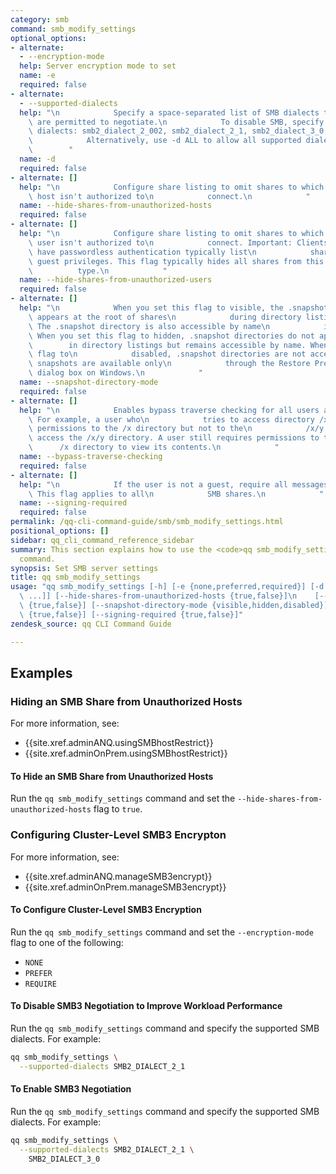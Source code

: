 ```yaml
---
category: smb
command: smb_modify_settings
optional_options:
- alternate:
  - --encryption-mode
  help: Server encryption mode to set
  name: -e
  required: false
- alternate:
  - --supported-dialects
  help: "\n            Specify a space-separated list of SMB dialects that clients\
    \ are permitted to negotiate.\n            To disable SMB, specify -d \"\". Available\
    \ dialects: smb2_dialect_2_002, smb2_dialect_2_1, smb2_dialect_3_0, smb2_dialect_3_11.\n\
    \            Alternatively, use -d ALL to allow all supported dialects.\n    \
    \        "
  name: -d
  required: false
- alternate: []
  help: "\n            Configure share listing to omit shares to which the requesting\
    \ host isn't authorized to\n            connect.\n            "
  name: --hide-shares-from-unauthorized-hosts
  required: false
- alternate: []
  help: "\n            Configure share listing to omit shares to which the requesting\
    \ user isn't authorized to\n            connect. Important: Clients which don't\
    \ have passwordless authentication typically list\n            shares by using\
    \ guest privileges. This flag typically hides all shares from this client\n  \
    \          type.\n            "
  name: --hide-shares-from-unauthorized-users
  required: false
- alternate: []
  help: "\n            When you set this flag to visible, the .snapshot directory\
    \ appears at the root of shares\n            during directory listing operations.\
    \ The .snapshot directory is also accessible by name\n            in any directory.\
    \ When you set this flag to hidden, .snapshot directories do not appear\n    \
    \        in directory listings but remains accessible by name. When you set this\
    \ flag to\n            disabled, .snapshot directories are not accessible and\
    \ snapshots are available only\n            through the Restore Previous Versions\
    \ dialog box on Windows.\n            "
  name: --snapshot-directory-mode
  required: false
- alternate: []
  help: "\n            Enables bypass traverse checking for all users and directories.\
    \ For example, a user who\n            tries to access directory /x/y and has\
    \ permissions to the /x directory but not to the\n            /x/y directory can\
    \ access the /x/y directory. A user still requires permissions to the\n      \
    \      /x directory to view its contents.\n            "
  name: --bypass-traverse-checking
  required: false
- alternate: []
  help: "\n            If the user is not a guest, require all messages to be signed.\
    \ This flag applies to all\n            SMB shares.\n            "
  name: --signing-required
  required: false
permalink: /qq-cli-command-guide/smb/smb_modify_settings.html
positional_options: []
sidebar: qq_cli_command_reference_sidebar
summary: This section explains how to use the <code>qq smb_modify_settings</code>
  command.
synopsis: Set SMB server settings
title: qq smb_modify_settings
usage: "qq smb_modify_settings [-h] [-e {none,preferred,required}] [-d dialect_1 [dialect_2\
  \ ...]] [--hide-shares-from-unauthorized-hosts {true,false}]\n    [--hide-shares-from-unauthorized-users\
  \ {true,false}] [--snapshot-directory-mode {visible,hidden,disabled}]\n    [--bypass-traverse-checking\
  \ {true,false}] [--signing-required {true,false}]"
zendesk_source: qq CLI Command Guide

---
```

## Examples

### Hiding an SMB Share from Unauthorized Hosts
For more information, see:
* {{site.xref.adminANQ.usingSMBhostRestrict}}
* {{site.xref.adminOnPrem.usingSMBhostRestrict}}

#### To Hide an SMB Share from Unauthorized Hosts
Run the `qq smb_modify_settings` command and set the `--hide-shares-from-unauthorized-hosts` flag to `true`.


### Configuring Cluster-Level SMB3 Encrypton
For more information, see:
* {{site.xref.adminANQ.manageSMB3encrypt}}
* {{site.xref.adminOnPrem.manageSMB3encrypt}}

#### To Configure Cluster-Level SMB3 Encryption
Run the `qq smb_modify_settings` command and set the `--encryption-mode` flag to one of the following:

* `NONE`
* `PREFER`
* `REQUIRE`

#### To Disable SMB3 Negotiation to Improve Workload Performance
Run the `qq smb_modify_settings` command and specify the supported SMB dialects. For example:

```bash
qq smb_modify_settings \
  --supported-dialects SMB2_DIALECT_2_1
```

#### To Enable SMB3 Negotiation
Run the `qq smb_modify_settings` command and specify the supported SMB dialects. For example:

```bash
qq smb_modify_settings \
  --supported-dialects SMB2_DIALECT_2_1 \
    SMB2_DIALECT_3_0
```
